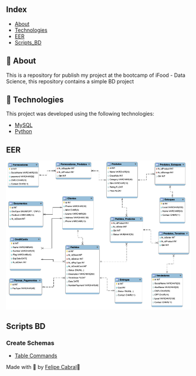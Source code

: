 ## Index
* [About](#ancora1)
* [Technologies](#ancora2)
* [EER](#ancora3)
* [Scripts_BD](#ancora4)

## 💭 About
<a id="#ancora1"></a>
This is a repository for publish my project at the bootcamp of iFood - Data Science, this repository contains a simple BD project

## 🧪 Technologies
<a id="#ancora2"></a>
This project was developed using the following technologies:

- [MySQL](https://www.mysql.com/)
- [Python](https://www.python.org/)

## EER
<a id="#ancora3"></a>
![img](assets/Ecommerce_EER.png)

## Scripts BD
<a id="#ancora4"></a>

### Create Schemas

- [Table Commands](assets/criandoTabelaSQL.sql)




Made with 💜 by [Felipe Cabral](https://github.com/FCabral07)👋